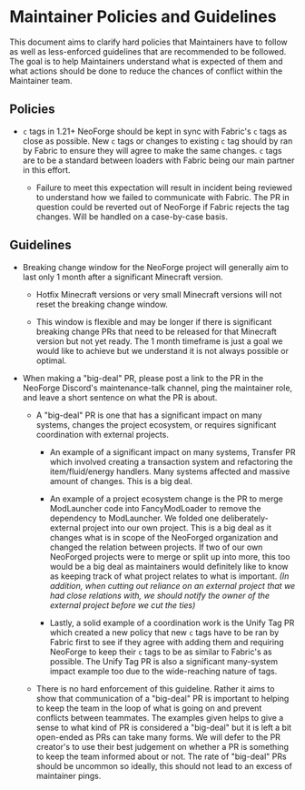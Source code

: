 # Maintainer Policies and Guidelines

This document aims to clarify hard policies that Maintainers have to follow as well as less-enforced guidelines that are recommended to be followed. The goal is to help Maintainers understand what is expected of them and what actions should be done to reduce the chances of conflict within the Maintainer team.

## Policies

- `c` tags in 1.21+ NeoForge should be kept in sync with Fabric's `c` tags as close as possible. New `c` tags or changes to existing `c` tag should by ran by Fabric to ensure they will agree to make the same changes. `c` tags are to be a standard between loaders with Fabric being our main partner in this effort.

  - Failure to meet this expectation will result in incident being reviewed to understand how we failed to communicate with Fabric. The PR in question could be reverted out of NeoForge if Fabric rejects the tag changes. Will be handled on a case-by-case basis.

## Guidelines

- Breaking change window for the NeoForge project will generally aim to last only 1 month after a significant Minecraft version.

  - Hotfix Minecraft versions or very small Minecraft versions will not reset the breaking change window.

  - This window is flexible and may be longer if there is significant breaking change PRs that need to be released for that Minecraft version but not yet ready. The 1 month timeframe is just a goal we would like to achieve but we understand it is not always possible or optimal.

- When making a "big-deal" PR, please post a link to the PR in the NeoForge Discord's maintenance-talk channel, ping the maintainer role, and leave a short sentence on what the PR is about.

  - A "big-deal" PR is one that has a significant impact on many systems, changes the project ecosystem, or requires significant coordination with external projects.
  
    - An example of a significant impact on many systems, Transfer PR which involved creating a transaction system and refactoring the item/fluid/energy handlers. Many systems affected and massive amount of changes. This is a big deal.

    - An example of a project ecosystem change is the PR to merge ModLauncher code into FancyModLoader to remove the dependency to ModLauncher. We folded one deliberately-external project into our own project. This is a big deal as it changes what is in scope of the NeoForged organization and changed the relation between projects. If two of our own NeoForged projects were to merge or split up into more, this too would be a big deal as maintainers would definitely like to know as keeping track of what project relates to what is important. *(In addition, when cutting out reliance on an external project that we had close relations with, we should notify the owner of the external project before we cut the ties)*

    - Lastly, a solid example of a coordination work is the Unify Tag PR which created a new policy that new `c` tags have to be ran by Fabric first to see if they agree with adding them and requiring NeoForge to keep their `c` tags to be as similar to Fabric's as possible. The Unify Tag PR is also a significant many-system impact example too due to the wide-reaching nature of tags.

  - There is no hard enforcement of this guideline. Rather it aims to show that communication of a "big-deal" PR is important to helping to keep the team in the loop of what is going on and prevent conflicts between teammates. The examples given helps to give a sense to what kind of PR is considered a "big-deal" but it is left a bit open-ended as PRs can take many forms. We will defer to the PR creator's to use their best judgement on whether a PR is something to keep the team informed about or not. The rate of "big-deal" PRs should be uncommon so ideally, this should not lead to an excess of maintainer pings.